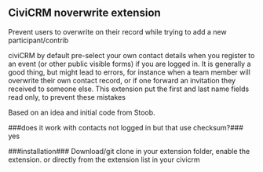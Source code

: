 ## CiviCRM noverwrite extension ##

Prevent users to overwrite on their record while trying to add a new participant/contrib

civiCRM by default pre-select your own contact details when you register to an event (or other public visible forms) if you are logged in. It is generally a good thing, but might lead to errors, for instance when a team member will overwrite their own contact record, or if one forward an invitation they received to someone else.
This extension put the first and last name fields read only, to prevent these mistakes
  
Based on an idea and initial code from Stoob. 

###does it work with contacts not logged in but that use checksum?###
yes

###installation###
Download/git clone in your extension folder, enable the extension. or directly from the extension list in your civicrm

